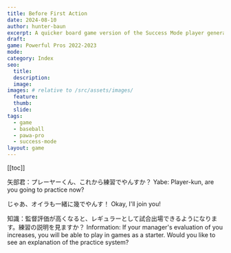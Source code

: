 ```yaml
---
title: Before First Action
date: 2024-08-10
author: hunter-baun
excerpt: A quicker board game version of the Success Mode player generation
draft: 
game: Powerful Pros 2022-2023
mode: 
category: Index
seo:
  title:
  description:
  image: 
images: # relative to /src/assets/images/
  feature:
  thumb: 
  slide:
tags:
  - game
  - baseball
  - pawa-pro
  - success-mode
layout: game
---
```

[[toc]]
<article class="prose max-w-xl lg:max-w-4xl lg:prose-lg">

矢部君：プレーヤーくん、これから練習でやんすか？
Yabe: Player-kun, are you going to practice now?

じゃあ、オイラも一緒に幾でやんす！
Okay, I'll join you!

知識：監督評価が高くなると、レギュラーとして試合出場できるようになります。練習の説明を見ますか？
Information: If your manager's evaluation of you increases, you will be able to play in games as a starter. Would you like to see an explanation of the practice system?


</article>